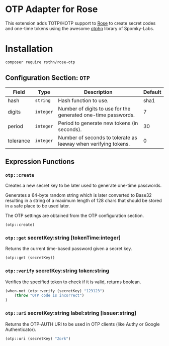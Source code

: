 # OTP Adapter for Rose

This extension adds TOTP/HOTP support to [Rose](https://github.com/rsthn/rose-core) to create secret codes and one-time tokens using the awesome [otphp](https://github.com/Spomky-Labs/otphp) library of Spomky-Labs.

# Installation

```sh
composer require rsthn/rose-otp
```

## Configuration Section: `OTP`

|Field|Type|Description|Default|
|----|----|-----------|-------|
|hash|`string`|Hash function to use.|sha1
|digits|`integer`|Number of digits to use for the generated one-time passwords.|7
|period|`integer`|Period to generate new tokens (in seconds).|30
|tolerance|`integer`|Number of seconds to tolerate as leeway when verifying tokens.|0

## Expression Functions

### `otp::create`

Creates a new secret key to be later used to generate one-time passwords.

Generates a 64-byte random string which is later converted to Base32 resulting in a string of a maximum length of 128 chars that should be stored in a safe place to be used later.

The OTP settings are obtained from the OTP configuration section.

```lisp
(otp::create)
```

### `otp::get` secretKey:string [tokenTime:integer]

Returns the current time-based password given a secret key.

```lisp
(otp::get (secretKey))
```

### `otp::verify` secretKey:string token:string

Verifies the specified token to check if it is valid, returns boolean.

```lisp
(when-not (otp::verify (secretKey) "123123")
	(throw "OTP code is incorrect")
)
```

### `otp::uri` secretKey:string label:string [issuer:string]

Returns the OTP-AUTH URI to be used in OTP clients (like Authy or Google Authenticator).

```lisp
(otp::uri (secretKey) "Zork")
```
